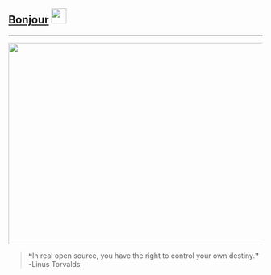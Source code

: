 ## [Bonjour](https://home.itzyahya.tech) <img src="https://raw.githubusercontent.com/MartinHeinz/MartinHeinz/master/wave.gif" height="30" width="30px"> 
---
<img src="https://raw.githubusercontent.com/Y4HYA4/Y4HYA4/master/s.gif"  width="1100" height="400" >


> ❝In real open source, you have the right to control your own destiny.❞ -Linus Torvalds

